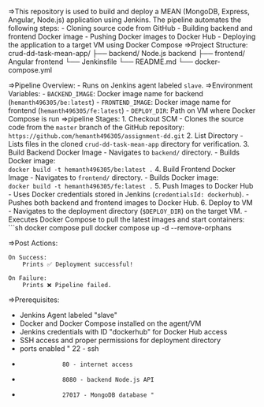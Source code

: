 =>This repository is used to build and deploy a MEAN (MongoDB, Express, Angular, Node.js) application using Jenkins. The pipeline automates the following steps:
     - Cloning source code from GitHub
     - Building backend and frontend Docker image
     - Pushing Docker images to Docker Hub
     - Deploying the application to a target VM using Docker Compose
=>Project Structure:
    crud-dd-task-mean-app/
      ├── backend/ Node.js backend
      ├── frontend/ Angular frontend
      └── Jenkinsfile
      └── README.md
      └──  docker-compose.yml
      
=>Pipeline Overview:
    - Runs on Jenkins agent labeled `slave`.
=>Environment Variables:
    - `BACKEND_IMAGE`: Docker image name for backend (`hemanth496305/be:latest`)
    - `FRONTEND_IMAGE`: Docker image name for frontend (`hemanth496305/fe:latest`)
    - `DEPLOY_DIR`: Path on VM where Docker Compose is run
=>pipeline Stages:
    1. Checkout SCM
      - Clones the source code from the `master` branch of the GitHub repository:  
        `https://github.com/hemanth496305/assignment-dd.git`
    2. List Directory
      - Lists files in the cloned `crud-dd-task-mean-app` directory for verification.
    3. Build Backend Docker Image
      - Navigates to `backend/` directory.
      - Builds Docker image:  
          `docker build -t hemanth496305/be:latest .`
    4. Build Frontend Docker Image
      - Navigates to `frontend/` directory.
      - Builds Docker image:  
          `docker build -t hemanth496305/fe:latest .`
    5. Push Images to Docker Hub
      - Uses Docker credentials stored in Jenkins (`credentialsId: dockerhub`).
      - Pushes both backend and frontend images to Docker Hub.
    6. Deploy to VM
      - Navigates to the deployment directory (`$DEPLOY_DIR`) on the target VM.
      - Executes Docker Compose to pull the latest images and start containers:
          ```sh
            docker compose pull
            docker compose up -d --remove-orphans
            
  =>Post Actions:

    On Success:
        Prints ✅ Deployment successful!

    On Failure:
        Prints ❌ Pipeline failed.

=>Prerequisites:
- Jenkins Agent labeled "slave"
- Docker and Docker Compose installed on the agent/VM
- Jenkins credentials with ID "dockerhub" for Docker Hub access
- SSH access and proper permissions for deployment directory
- ports enabled " 22 - ssh
-                 80 - internet access
-                 8080 - backend Node.js API
-                 27017 - MongoDB database "
  
